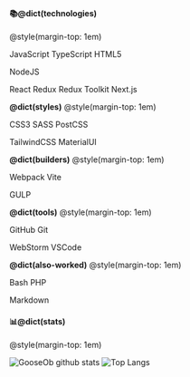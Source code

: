 #### 📚@dict(technologies)
@style(margin-top: 1em)

JavaScript TypeScript HTML5

NodeJS

React Redux Redux Toolkit Next.js

**@dict(styles)**
@style(margin-top: 1em)

CSS3 SASS PostCSS

TailwindCSS MaterialUI

**@dict(builders)**
@style(margin-top: 1em)

Webpack Vite

GULP

**@dict(tools)**
@style(margin-top: 1em)

GitHub Git

WebStorm VSCode

**@dict(also-worked)**
@style(margin-top: 1em)

Bash PHP

Markdown

#### 📊@dict(stats)
@style(margin-top: 1em)

![GooseOb github stats](https://github-readme-stats.vercel.app/api?username=GooseOb&show_icons=true&theme=ocean_dark)
![Top Langs](https://github-readme-stats.vercel.app/api/top-langs/?username=GooseOb&layout=compact&theme=ocean_dark)